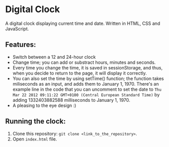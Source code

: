 # Digital Clock

A digital clock displaying current time and date. Written in HTML, CSS and JavaScript.

## Features:
- Switch between a 12 and 24-hour clock
- Change time; you can add or substract hours, minutes and seconds.
- Every time you change the time, it is saved in sessionStorage, and thus, when you decide to return to the page, it will display it correctly.
- You can also set the time by using setTime() function; the function takes miliseconds as an input, and adds them to January 1, 1970. There's an example line in the code that you can uncomment to set the date to ```Thu Mar 22 2012 09:11:22 GMT+0100 (Central European Standard Time)``` by adding 1332403882588 milliseconds to January 1, 1970.
- A pleasing to the eye design :)

## Running the clock:
1. Clone this repository: ```git clone <link_to_the_repository>```.
2. Open ```index.html``` file.
